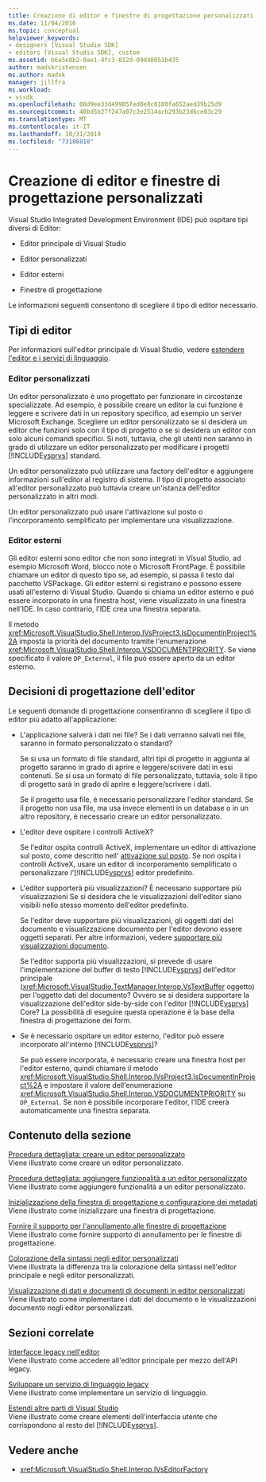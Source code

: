 ```yaml
---
title: Creazione di editor e finestre di progettazione personalizzati | Microsoft Docs
ms.date: 11/04/2016
ms.topic: conceptual
helpviewer_keywords:
- designers [Visual Studio SDK]
- editors [Visual Studio SDK], custom
ms.assetid: b6a5e8b2-0ae1-4fc3-812d-09d40051b435
author: madskristensen
ms.author: madsk
manager: jillfra
ms.workload:
- vssdk
ms.openlocfilehash: 08d9ee33d49985fed8e8c0180fa652aed39b25d9
ms.sourcegitcommit: 40bd5b27f247a07c2e2514acb293b23d6ce03c29
ms.translationtype: MT
ms.contentlocale: it-IT
ms.lasthandoff: 10/31/2019
ms.locfileid: "73186810"
---
```

# <a name="create-custom-editors-and-designers"></a>Creazione di editor e finestre di progettazione personalizzati

Visual Studio Integrated Development Environment (IDE) può ospitare tipi diversi di Editor:

- Editor principale di Visual Studio

- Editor personalizzati

- Editor esterni

- Finestre di progettazione

Le informazioni seguenti consentono di scegliere il tipo di editor necessario.

## <a name="types-of-editor"></a>Tipi di editor

Per informazioni sull'editor principale di Visual Studio, vedere [estendere l'editor e i servizi di linguaggio](../extensibility/extending-the-editor-and-language-services.md).

### <a name="custom-editors"></a>Editor personalizzati
 Un editor personalizzato è uno progettato per funzionare in circostanze specializzate. Ad esempio, è possibile creare un editor la cui funzione è leggere e scrivere dati in un repository specifico, ad esempio un server Microsoft Exchange. Scegliere un editor personalizzato se si desidera un editor che funzioni solo con il tipo di progetto o se si desidera un editor con solo alcuni comandi specifici. Si noti, tuttavia, che gli utenti non saranno in grado di utilizzare un editor personalizzato per modificare i progetti [!INCLUDE[vsprvs](../code-quality/includes/vsprvs_md.md)] standard.

 Un editor personalizzato può utilizzare una factory dell'editor e aggiungere informazioni sull'editor al registro di sistema. Il tipo di progetto associato all'editor personalizzato può tuttavia creare un'istanza dell'editor personalizzato in altri modi.

 Un editor personalizzato può usare l'attivazione sul posto o l'incorporamento semplificato per implementare una visualizzazione.

### <a name="external-editors"></a>Editor esterni
 Gli editor esterni sono editor che non sono integrati in Visual Studio, ad esempio Microsoft Word, blocco note o Microsoft FrontPage. È possibile chiamare un editor di questo tipo se, ad esempio, si passa il testo dal pacchetto VSPackage. Gli editor esterni si registrano e possono essere usati all'esterno di Visual Studio. Quando si chiama un editor esterno e può essere incorporato in una finestra host, viene visualizzato in una finestra nell'IDE. In caso contrario, l'IDE crea una finestra separata.

 Il metodo <xref:Microsoft.VisualStudio.Shell.Interop.IVsProject3.IsDocumentInProject%2A> imposta la priorità del documento tramite l'enumerazione <xref:Microsoft.VisualStudio.Shell.Interop.VSDOCUMENTPRIORITY>. Se viene specificato il valore `DP_External`, il file può essere aperto da un editor esterno.

## <a name="editor-design-decisions"></a>Decisioni di progettazione dell'editor
 Le seguenti domande di progettazione consentiranno di scegliere il tipo di editor più adatto all'applicazione:

- L'applicazione salverà i dati nei file? Se i dati verranno salvati nei file, saranno in formato personalizzato o standard?

   Se si usa un formato di file standard, altri tipi di progetto in aggiunta al progetto saranno in grado di aprire e leggere/scrivere dati in essi contenuti. Se si usa un formato di file personalizzato, tuttavia, solo il tipo di progetto sarà in grado di aprire e leggere/scrivere i dati.

   Se il progetto usa file, è necessario personalizzare l'editor standard. Se il progetto non usa file, ma usa invece elementi in un database o in un altro repository, è necessario creare un editor personalizzato.

- L'editor deve ospitare i controlli ActiveX?

   Se l'editor ospita controlli ActiveX, implementare un editor di attivazione sul posto, come descritto nell' [attivazione sul posto](../extensibility/in-place-activation.md). Se non ospita i controlli ActiveX, usare un editor di incorporamento semplificato o personalizzare l'[!INCLUDE[vsprvs](../code-quality/includes/vsprvs_md.md)] editor predefinito.

- L'editor supporterà più visualizzazioni? È necessario supportare più visualizzazioni Se si desidera che le visualizzazioni dell'editor siano visibili nello stesso momento dell'editor predefinito.

   Se l'editor deve supportare più visualizzazioni, gli oggetti dati del documento e visualizzazione documento per l'editor devono essere oggetti separati. Per altre informazioni, vedere [supportare più visualizzazioni documento](../extensibility/supporting-multiple-document-views.md).

   Se l'editor supporta più visualizzazioni, si prevede di usare l'implementazione del buffer di testo [!INCLUDE[vsprvs](../code-quality/includes/vsprvs_md.md)] dell'editor principale (<xref:Microsoft.VisualStudio.TextManager.Interop.VsTextBuffer> oggetto) per l'oggetto dati del documento? Ovvero se si desidera supportare la visualizzazione dell'editor side-by-side con l'editor [!INCLUDE[vsprvs](../code-quality/includes/vsprvs_md.md)] Core? La possibilità di eseguire questa operazione è la base della finestra di progettazione dei form.

- Se è necessario ospitare un editor esterno, l'editor può essere incorporato all'interno [!INCLUDE[vsprvs](../code-quality/includes/vsprvs_md.md)]?

   Se può essere incorporata, è necessario creare una finestra host per l'editor esterno, quindi chiamare il metodo <xref:Microsoft.VisualStudio.Shell.Interop.IVsProject3.IsDocumentInProject%2A> e impostare il valore dell'enumerazione <xref:Microsoft.VisualStudio.Shell.Interop.VSDOCUMENTPRIORITY> su `DP_External`. Se non è possibile incorporare l'editor, l'IDE creerà automaticamente una finestra separata.

## <a name="in-this-section"></a>Contenuto della sezione

[Procedura dettagliata: creare un editor personalizzato](../extensibility/walkthrough-creating-a-custom-editor.md)\
Viene illustrato come creare un editor personalizzato.

[Procedura dettagliata: aggiungere funzionalità a un editor personalizzato](../extensibility/walkthrough-adding-features-to-a-custom-editor.md)\
Viene illustrato come aggiungere funzionalità a un editor personalizzato.

[Inizializzazione della finestra di progettazione e configurazione dei metadati](../extensibility/designer-initialization-and-metadata-configuration.md)\
Viene illustrato come inizializzare una finestra di progettazione.

[Fornire il supporto per l'annullamento alle finestre di progettazione](../extensibility/supplying-undo-support-to-designers.md)\
Viene illustrato come fornire supporto di annullamento per le finestre di progettazione.

[Colorazione della sintassi negli editor personalizzati](../extensibility/syntax-coloring-in-custom-editors.md)\
Viene illustrata la differenza tra la colorazione della sintassi nell'editor principale e negli editor personalizzati.

[Visualizzazione di dati e documenti di documenti in editor personalizzati](../extensibility/document-data-and-document-view-in-custom-editors.md)\
Viene illustrato come implementare i dati del documento e le visualizzazioni documento negli editor personalizzati.

## <a name="related-sections"></a>Sezioni correlate

[Interfacce legacy nell'editor](/visualstudio/extensibility/legacy-interfaces-in-the-editor?view=vs-2015)\
Viene illustrato come accedere all'editor principale per mezzo dell'API legacy.

[Sviluppare un servizio di linguaggio legacy](../extensibility/internals/developing-a-legacy-language-service.md)\
Viene illustrato come implementare un servizio di linguaggio.

[Estendi altre parti di Visual Studio](../extensibility/extending-other-parts-of-visual-studio.md)\
Viene illustrato come creare elementi dell'interfaccia utente che corrispondono al resto del [!INCLUDE[vsprvs](../code-quality/includes/vsprvs_md.md)].

## <a name="see-also"></a>Vedere anche

- <xref:Microsoft.VisualStudio.Shell.Interop.IVsEditorFactory>